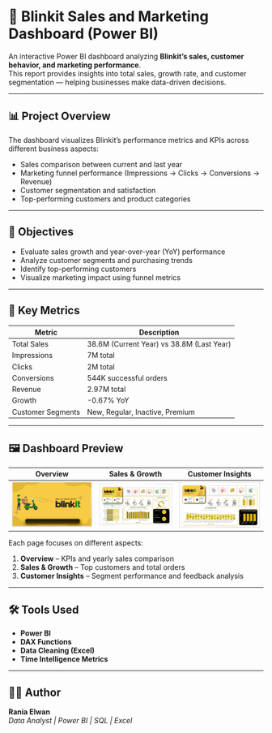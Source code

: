 # 🚀 Blinkit Sales and Marketing Dashboard (Power BI)

An interactive Power BI dashboard analyzing **Blinkit’s sales, customer behavior, and marketing performance**.  
This report provides insights into total sales, growth rate, and customer segmentation — helping businesses make data-driven decisions.

---

## 📊 Project Overview

The dashboard visualizes Blinkit’s performance metrics and KPIs across different business aspects:
- Sales comparison between current and last year  
- Marketing funnel performance (Impressions → Clicks → Conversions → Revenue)  
- Customer segmentation and satisfaction  
- Top-performing customers and product categories  

---

## 🎯 Objectives

- Evaluate sales growth and year-over-year (YoY) performance  
- Analyze customer segments and purchasing trends  
- Identify top-performing customers  
- Visualize marketing impact using funnel metrics  

---

## 🧩 Key Metrics

| Metric | Description |
|--------|--------------|
| Total Sales | 38.6M (Current Year) vs 38.8M (Last Year) |
| Impressions | 7M total |
| Clicks | 2M total |
| Conversions | 544K successful orders |
| Revenue | 2.97M total |
| Growth | -0.67% YoY |
| Customer Segments | New, Regular, Inactive, Premium |

---

## 🖼️ Dashboard Preview

| Overview | Sales & Growth | Customer Insights |
|-----------|----------------|------------------|
| ![Overview](market1.PNG) | ![Sales & Growth](market2.PNG) | ![Customer Insights](market3.PNG) |

Each page focuses on different aspects:
1. **Overview** – KPIs and yearly sales comparison  
2. **Sales & Growth** – Top customers and total orders  
3. **Customer Insights** – Segment performance and feedback analysis  

---

## 🛠️ Tools Used
- **Power BI**
- **DAX Functions**
- **Data Cleaning (Excel)**
- **Time Intelligence Metrics**

---
## 👩‍💻 Author
**Rania Elwan**  
_Data Analyst | Power BI | SQL | Excel_
